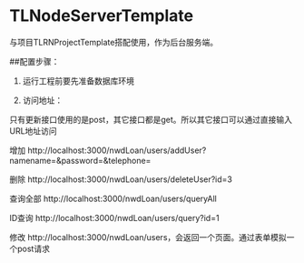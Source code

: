 # TLNodeServerTemplate
与项目TLRNProjectTemplate搭配使用，作为后台服务端。

##配置步骤：

1. 运行工程前要先准备数据库环境

2. 访问地址：

只有更新接口使用的是post，其它接口都是get。所以其它接口可以通过直接输入URL地址访问

   增加 http://localhost:3000/nwdLoan/users/addUser?namename=&password=&telephone=

   删除 http://localhost:3000/nwdLoan/users/deleteUser?id=3

   查询全部 http://localhost:3000/nwdLoan/users/queryAll

   ID查询 http://localhost:3000/nwdLoan/users/query?id=1

   修改 http://localhost:3000/nwdLoan/users，会返回一个页面。通过表单模拟一个post请求
